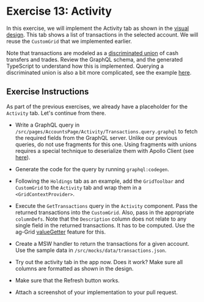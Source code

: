 # Exercise 13: Activity

In this exercise, we will implement the Activity tab as shown in the
[visual design](https://www.figma.com/file/UdOTt1Z2fTnm0Cbi0FA1We/Bullsfirst).
This tab shows a list of transactions in the selected account. We will reuse the
`CustomGrid` that we implemented earlier.

Note that transactions are modeled as a
[discriminated union](https://www.typescriptlang.org/docs/handbook/2/narrowing.html#discriminated-unions)
of cash transfers and trades. Review the GraphQL schema, and the generated
TypeScript to understand how this is implemented. Querying a discriminated union
is also a bit more complicated, see the example
[here](https://graphql.org/learn/schema/#union-types).

## Exercise Instructions

As part of the previous exercises, we already have a placeholder for the
`Activity` tab. Let's continue from there.

- Write a GraphQL query in
  `/src/pages/AccountsPage/Activity/Transactions.query.graphql` to fetch the
  required fields from the GraphQL server. Unlike our previous queries, do not
  use fragments for this one. Using fragments with unions requires a special
  technique to deserialize them with Apollo Client (see
  [here](https://www.apollographql.com/docs/react/data/fragments/#using-fragments-with-unions-and-interfaces)).

- Generate the code for the query by running `graphql:codegen`.

- Following the `Holdings` tab as an example, add the `GridToolbar` and
  `CustomGrid` to the `Activity` tab and wrap them in a `<GridContextProvider>`.

- Execute the `GetTransactions` query in the `Activity` component. Pass the
  returned transactions into the `CustomGrid`. Also, pass in the appropriate
  `columnDefs`. Note that the `Description` column does not relate to any single
  field in the returned transactions. It has to be computed. Use the ag-Grid
  [valueGetter](https://www.ag-grid.com/react-grid/value-getters/) feature for
  this.

- Create a MSW handler to return the transactions for a given account. Use the
  sample data in `/src/mocks/data/transactions.json`.

- Try out the activity tab in the app now. Does it work? Make sure all columns
  are formatted as shown in the design.

- Make sure that the Refresh button works.

- Attach a screenshot of your implementation to your pull request.
